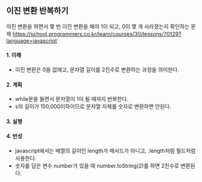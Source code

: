 ## 이진 변환 반복하기
이진 변환을 하면서 몇 번 이진 변환을 해야 1이 되고, 0이 몇 개 사라졌는지 확인하는 문제
https://school.programmers.co.kr/learn/courses/30/lessons/70129?language=javascript

#### 1. 이해
- 이진 변환은 0을 없애고, 문자열 길이를 2진수로 변환하는 과정을 의미한다.

#### 2. 계획
- while문을 돌면서 문자열이 1이 될 때까지 반복한다.
- s의 길이가 150,000이하이므로 문자열 자체를 숫자로 변환하면 안된다.

#### 3. 실행

#### 4. 반성
- javascript에서는 배열의 길이인 length가 메서드가 아니고, .length처럼 필드처럼 사용한다.
- 숫자를 담은 변수 number가 있을 때 number.toString(2)를 하면 2진수로 변환된다.
